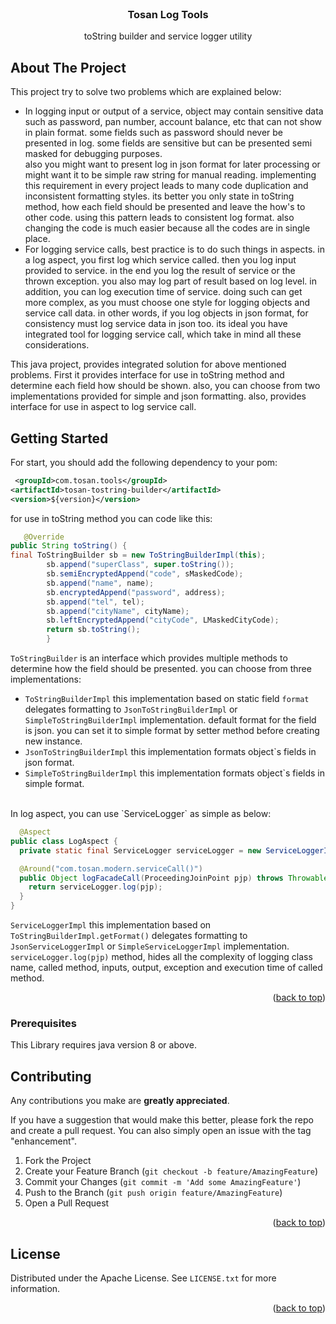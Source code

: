 <div id="top"></div>
<br />
<div align="center">

<h3 align="center">Tosan Log Tools</h3>

  <p align="center">
    toString builder and service logger utility
    <br />
  </p>
</div>


<!-- ABOUT THE PROJECT -->

## About The Project

This project try to solve two problems which are explained below:
<br/>

* In logging input or output of a service, object may contain sensitive data such as password, pan number, account
  balance, etc that can not show in plain format. some fields such as password should never be presented in log. some
  fields are sensitive but can be presented semi masked for debugging purposes.
  <br/>
  also you might want to present log in json format for later processing or might want it to be simple raw string for
  manual reading. implementing this requirement in every project leads to many code duplication and inconsistent
  formatting styles. its better you only state in toString method, how each field should be presented and leave the
  how's to other code. using this pattern leads to consistent log format. also changing the code is much easier because
  all the codes are in single place.
  <br/>
* For logging service calls, best practice is to do such things in aspects. in a log aspect, you first log which service
  called. then you log input provided to service. in the end you log the result of service or the thrown exception. you
  also may log part of result based on log level. in addition, you can log execution time of service. doing such can get
  more complex, as you must choose one style for logging objects and service call data. in other words, if you log
  objects in json format, for consistency must log service data in json too. its ideal you have integrated tool for
  logging service call, which take in mind all these considerations.

This java project, provides integrated solution for above mentioned problems. First it provides interface for use in
toString method and determine each field how should be shown. also, you can choose from two implementations provided for
simple and json formatting. also, provides interface for use in aspect to log service call.

## Getting Started

For start, you should add the following dependency to your pom:

 ```xml
  <groupId>com.tosan.tools</groupId>
<artifactId>tosan-tostring-builder</artifactId>
<version>${version}</version>
  ```

for use in toString method you can code like this:

```java
   @Override
public String toString() {
final ToStringBuilder sb = new ToStringBuilderImpl(this);
        sb.append("superClass", super.toString());
        sb.semiEncryptedAppend("code", sMaskedCode);
        sb.append("name", name);
        sb.encryptedAppend("password", address);
        sb.append("tel", tel);
        sb.append("cityName", cityName);
        sb.leftEncryptedAppend("cityCode", LMaskedCityCode);
        return sb.toString();
        }
  ```
`ToStringBuilder` is an interface which provides multiple methods to determine how the field should be presented.
you can choose from three implementations:

* `ToStringBuilderImpl` this implementation based on static field `format` delegates formatting to
  `JsonToStringBuilderImpl` or `SimpleToStringBuilderImpl` implementation. default format for the field is json. you can
  set it to simple format by setter method before creating new instance.
* `JsonToStringBuilderImpl` this implementation formats object`s fields in json format.
* `SimpleToStringBuilderImpl` this implementation formats object`s fields in simple format.

<br/>
In log aspect, you can use `ServiceLogger` as simple as below:

```java
  @Aspect
public class LogAspect {
  private static final ServiceLogger serviceLogger = new ServiceLoggerImpl();

  @Around("com.tosan.modern.serviceCall()")
  public Object logFacadeCall(ProceedingJoinPoint pjp) throws Throwable {
    return serviceLogger.log(pjp);
  }
}
  ```

`ServiceLoggerImpl` this implementation based on `ToStringBuilderImpl.getFormat()` delegates formatting to
`JsonServiceLoggerImpl` or `SimpleServiceLoggerImpl` implementation. `serviceLogger.log(pjp)` method, hides all
the complexity of logging class name, called method, inputs, output, exception and execution time of called method.
<br/>
<p align="right">(<a href="#top">back to top</a>)</p>

### Prerequisites

This Library requires java version 8 or above.

<!-- CONTRIBUTING -->

## Contributing

Any contributions you make are **greatly appreciated**.

If you have a suggestion that would make this better, please fork the repo and create a pull request. You can also
simply open an issue with the tag "enhancement".

1. Fork the Project
2. Create your Feature Branch (`git checkout -b feature/AmazingFeature`)
3. Commit your Changes (`git commit -m 'Add some AmazingFeature'`)
4. Push to the Branch (`git push origin feature/AmazingFeature`)
5. Open a Pull Request

<p align="right">(<a href="#top">back to top</a>)</p>



<!-- LICENSE -->

## License

Distributed under the Apache License. See `LICENSE.txt` for more information.

<p align="right">(<a href="#top">back to top</a>)</p>
